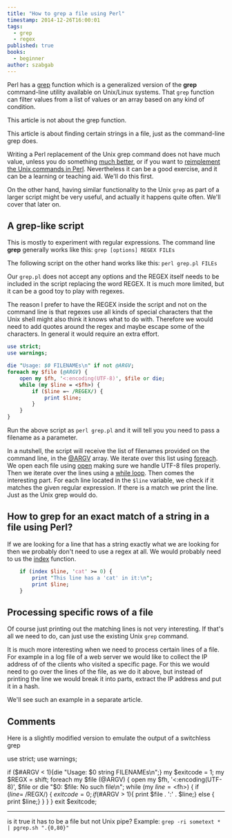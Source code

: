 ```yaml
---
title: "How to grep a file using Perl"
timestamp: 2014-12-26T16:00:01
tags:
  - grep
  - regex
published: true
books:
  - beginner
author: szabgab
---
```



Perl has a [grep](/filtering-values-with-perl-grep) function which is a generalized version of the **grep** command-line
utility available on Unix/Linux systems. That `grep` function can filter values from a list of values or an array based on any kind of condition.

This article is not about the grep function.

This article is about finding certain strings in a file, just as the command-line grep does.


Writing a Perl replacement of the Unix grep command does not have much value, unless you do something
[much better](http://beyondgrep.com/), or if you want to [reimplement the Unix commands in Perl](https://metacpan.org/pod/PerlPowerTools).
Nevertheless it can be a good exercise, and it can be a learning or teaching aid. We'll do this first.

On the other hand, having similar functionality to the Unix `grep` as part of a larger script
might be very useful, and actually it happens quite often. We'll cover that later on.

## A grep-like script

This is mostly to experiment with regular expressions. The command line **grep** generally works like this:
`grep [options] REGEX FILEs`

The following script on the other hand works like this: `perl grep.pl FILEs`

Our `grep.pl` does not accept any options and the REGEX itself needs to be included in the script
replacing the word REGEX. It is much more limited, but it can be a good toy to play with regexes.

The reason I prefer to have the REGEX inside the script and not on the command line is that regexes use all kinds of special characters
that the Unix shell might also think it knows what to do with. Therefore we would need to add quotes around the regex and maybe escape
some of the characters. In general it would require an extra effort.

```perl
use strict;
use warnings;

die "Usage: $0 FILENAMEs\n" if not @ARGV;
foreach my $file (@ARGV) {
    open my $fh, '<:encoding(UTF-8)', $file or die;
    while (my $line = <$fh>) {
        if ($line =~ /REGEX/) {
            print $line;
        }
    }
}
```

Run the above script as `perl grep.pl` and it will tell you you need to pass a filename as a parameter.

In a nutshell, the script will receive the list of filenames provided on the command line,
in the [@ARGV](/argv-in-perl) array. We iterate over this list using [foreach](/perl-arrays).
We open each file using [open](/open-and-read-from-files) making sure we handle UTF-8 files properly.
Then we iterate over the lines using a [while loop](/while-loop). Then comes the interesting part.
For each line located in the `$line` variable, we check if it matches the given regular expression.
If there is a match we print the line. Just as the Unix grep would do.


## How to grep for an exact match of a string in a file using Perl?

If we are looking for a line that has a string exactly what we are looking for then we probably don't need to use
a regex at all. We would probably need to us the [index](/string-functions-length-lc-uc-index-substr) function.

```perl
    if (index $line, 'cat' >= 0) {
        print "This line has a 'cat' in it:\n";
        print $line;
    }
```


## Processing specific rows of a file

Of course just printing out the matching lines is not very interesting. If that's all we need to do,
can just use the existing Unix `grep` command.

It is much more interesting when we need to process certain lines of a file. For example in a log file
of a web server we would like to collect the IP address of of the clients who visited a specific
page. For this we would need to go over the lines of the file, as we do it above, but instead of printing the
line we would break it into parts, extract the IP address and put it in a hash.

We'll see such an example in a separate article.

## Comments

Here is a slightly modified version to emulate the output of a switchless grep

use strict;
use warnings;

if ($#ARGV < 1){die "Usage: $0 string FILENAMEs\n";}
my $exitcode = 1;
my $REGX = shift;
foreach my $file (@ARGV) {
    open my $fh, '<:encoding(UTF-8)', $file or die "$0: $file: No such file\n";
    while (my $line = <$fh>) {
        if ($line =~ /$REGX/) { $exitcode = 0;
                if ($#ARGV > 1){ print $file . ':' . $line;}
                else { print $line;}
        }
    }
}
exit $exitcode;

<hr>

is it true it has to be a file but not Unix pipe? Example: `grep -ri sometext * | pgrep.sh ".{0,80}"`
